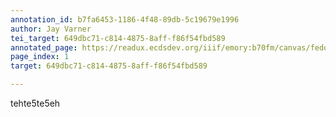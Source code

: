 ```yaml
---
annotation_id: b7fa6453-1186-4f48-89db-5c19679e1996
author: Jay Varner
tei_target: 649dbc71-c814-4875-8aff-f86f54fbd589
annotated_page: https://readux.ecdsdev.org/iiif/emory:b70fm/canvas/fedora:emory:gz6dp
page_index: 1
target: 649dbc71-c814-4875-8aff-f86f54fbd589

---
```

<p>tehte5te5eh</p>